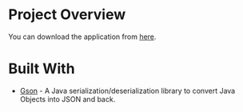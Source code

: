 # Project Overview
You can download the application from [here](https://play.google.com/store/apps/details?id=com.hasanyaman.guncelekonomi).

# Built With
- [Gson](https://github.com/google/gson) - A Java serialization/deserialization library to convert Java Objects into JSON and
back.


